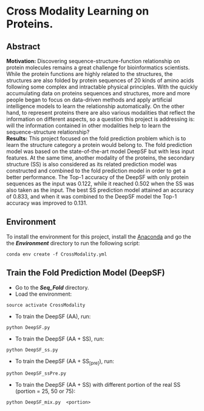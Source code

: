 # Cross Modality Learning on Proteins.
## Abstract
**Motivation:** Discovering sequence-structure-function relationship on protein molecules remains a great challenge for bioinformatics scientists. While the protein functions are highly related to the structures, the structures are also folded by protein sequences of 20 kinds of amino acids following some complex and intractable physical principles. With the quickly accumulating data on proteins sequences and structures, more and more people began to focus on data-driven methods and apply artificial intelligence models to learn the relationship automatically. On the other hand, to represent proteins there are also various modalities that reflect the information on different aspects, so a question this project is addressing is: will the information contained in other modalities help to learn the sequence-structure relationship?  
**Results:** This project focused on the fold prediction problem which is to learn the structure category a protein would belong to. The fold prediction model was based on the state-of-the-art model DeepSF but with less input features. At the same time, another modality of the proteins, the secondary structure (SS) is also considered as its related prediction model was constructed and combined to the fold prediction model in order to get a better performance. The Top-1 accuracy of the DeepSF with only protein sequences as the input was 0.122, while it reached 0.502 when the SS was also taken as the input. The best SS prediction model attained an accuracy of 0.833, and when it was combined to the DeepSF model the Top-1 accuracy was improved to 0.131.

## Environment
To install the environment for this project, install the [Anaconda](https://www.anaconda.com/) and go the the ***Environment*** directory to run the following script:
```
conda env create -f CrossModality.yml
```

## Train the Fold Prediction Model (DeepSF)
* Go to the ***Seq_Fold*** directory.
* Load the environment:
```
source activate CrossModality 
```
* To train the DeepSF (AA), run:
```
python DeepSF.py
```
* To train the DeepSF (AA + SS), run:
```
python DeepSF_ss.py
```
* To train the DeepSF (AA + SS<sub>[pre]</sub>), run:
```
python DeepSF_ssPre.py
```
* To train the DeepSF (AA + SS) with different portion of the real SS (portion = 25, 50 or 75):
```
python DeepSF_mix.py  <portion>
```
